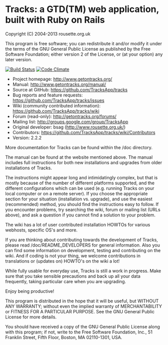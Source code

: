 # Tracks: a GTD(TM) web application, built with Ruby on Rails
Copyright (C) 2004-2013 rousette.org.uk

This program is free software; you can redistribute it and/or
modify it under the terms of the GNU General Public License
as published by the Free Software Foundation; either version 2
of the License, or (at your option) any later version.

[![Build Status](https://travis-ci.org/TracksApp/tracks.png?branch=2.2_branch)](https://travis-ci.org/TracksApp/tracks)
[![Code Climate](https://codeclimate.com/badge.png)](https://codeclimate.com/github/TracksApp/tracks)

* Project homepage: http://www.getontracks.org/
* Manual: http://www.getontracks.org/manual/
* Source at GitHub: https://github.com/TracksApp/tracks
* Bug reports and feature requests: https://github.com/TracksApp/tracks/issues
* Wiki (community contributed information): https://github.com/TracksApp/tracks/wiki
* Forum (read-only): http://getontracks.org/forums/
* Mailing list: http://groups.google.com/group/TracksApp
* Original developer: bsag (http://www.rousette.org.uk/)
* Contributors: https://github.com/TracksApp/tracks/wiki/Contributors
* Version: 2.2.2

More documentation for Tracks can be found within the /doc directory. 

The manual can be found at the website mentioned above. The manual includes
full instructions for both new installations and upgrades from older 
installations of Tracks.

The instructions might appear long and intimidatingly complex, but that is
mostly because of the number of different platforms supported, and the
different configurations which can be used (e.g. running Tracks on your local
computer or on a remote server). If you choose the appropriate section for your
situation (installation vs. upgrade), and use the easiest (recommended) method,
you should find the instructions easy to follow. If you encounter problems, try
searching the wiki, forum or mailing list (URLs above), and ask a question if
you cannot find a solution to your problem.

The wiki has a lot of user contributed installation HOWTOs for various webhosts, 
specific OS's and more.

If you are thinking about contributing towards the development of Tracks,
please read /doc/README_DEVELOPERS for general information. Also you can find
some information on development, testing and contributing on the wiki. And if 
coding is not your thing, we welcome contributions in translations or (updates 
on) HOWTO's on the wiki a lot!

While fully usable for everyday use, Tracks is still a work in progress. Make
sure that you take sensible precautions and back up all your data frequently,
taking particular care when you are upgrading.

Enjoy being productive!

This program is distributed in the hope that it will be useful,
but WITHOUT ANY WARRANTY; without even the implied warranty of
MERCHANTABILITY or FITNESS FOR A PARTICULAR PURPOSE.  See the
GNU General Public License for more details.

You should have received a copy of the GNU General Public License
along with this program; if not, write to the Free Software
Foundation, Inc., 51 Franklin Street, Fifth Floor, Boston, MA  02110-1301, USA.

